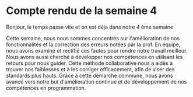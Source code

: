 # Compte rendu de la semaine 4
Bonjour, le temps passe vite et on est déja dans notre 4 ème semaine 

Cette semaine, nous nous sommes concentrés sur l'amélioration de nos fonctionnalités et la correction des erreurs notées par la prof. En équipe, nous avons examiné et rectifié ces fautes pour rendre notre travail meilleur. Nous avons aussi cherché à développer nos compétences en utilisant les retours pour nous guider. Cette méthode collaborative nous a aidés à trouver nos faiblesses et à les corriger efficacement, afin de viser des standards plus hauts. Grâce à cette démarche commune, nous avons avancé vers notre but d'amélioration continue et de développement de nos compétences en programmation.
